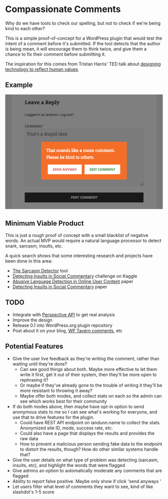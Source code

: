# Compassionate Comments

Why do we have tools to check our spelling, but not to check if we're being kind to each other?

This is a simple proof-of-concept for a WordPress plugin that would test the intent of a comment before it's submitted. If the tool detects that the author is being mean, it will encourage them to think twice, and give them a chance to fix their comment before submitting it.

The inspiration for this comes from Tristan Harris' TED talk about [designing technology to reflect human values](https://www.youtube.com/watch?v=D55ctBYF3AY).


## Example

![Screenshot of a user being warned that their comment is mean](./screenshot.png)


## Minimum Viable Product

This is just a rough proof of concept with a small blacklist of negative words. An actual MVP would require a natural language processor to detect snark, sarcasm, insults, etc.

A quick search shows that some interesting research and projects have been done in this area:

* [The Sarcasm Detector](http://www.thesarcasmdetector.com/about/) tool
* [Detecting Insults in Social Commentary](https://www.kaggle.com/c/detecting-insults-in-social-commentary) challenge on Kaggle
* [Abusive Language Detection in Online User Content](http://www2016.net/proceedings/proceedings/p145.pdf) paper
* [Detecting Insults in Social Commentary](https://www.overleaf.com/articles/detecting-insults-in-social-commentary/gkvrrwryjxhr/viewer.pdf) paper


## TODO

* Integrate with [Perspective API](https://www.perspectiveapi.com/) to get real analysis
* Improve the design
* Release 0.1 into WordPress.org plugin repository
* Post about it on your blog, [WP Tavern comments](https://wptavern.com/googles-new-perspective-project-filters-online-comments-based-on-toxicity), etc


## Potential Features

* Give the user live feedback as they're writing the comment, rather than waiting until they're done?
	* Can see good things about both. Maybe more effective to let them write it first, get it out of their system, then they'll be more open to rephrasing it?
	* Or maybe if they've already gone to the trouble of writing it they'll be more resistant to throwing it away?
	* Maybe offer both modes, and collect stats on each so the admin can see which works best for their community
* If do both modes above, then maybe have opt-in option to send anonymous stats to me so I can see what's working for everyone, and use that to drive features for the plugin.
	* Could have REST API endpoint on iandunn.name to collect the stats. Anonymized site ID, mode, success rate, etc.
	* Could also have a page that displays the results and provides the raw data
	* How to prevent a malicious person sending fake data to the endpoint to distort the results, though? How do other similar systems handle that?
* Give the user details on what type of problem was detecting (sarcasm, insults, etc), and highlight the words that were flagged
* Give admins an option to automatically moderate any comments that are flagged
* Ability to report false positive. Maybe only show if click 'send anyways '
* Let users filter what level of comments they want to see, kind of like slashdot's 1-5 score
